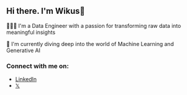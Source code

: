 ## **Hi there. I'm Wikus**👋

🧑🏽‍💻 I'm a Data Engineer with a passion for transforming raw data into meaningful insights

🚀 I'm currently diving deep into the world of Machine Learning and Generative AI

### Connect with me on:
- [LinkedIn](https://www.linkedin.com/in/wikus-botha/)
- [𝕏](https://twitter.com/WikusBothaX)
